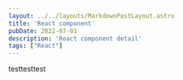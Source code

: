 ```yaml
---
layout: ../../layouts/MarkdownPostLayout.astro
title: 'React component'
pubDate: 2022-07-01
description: 'React component detail'
tags: ["React"]
---
```

testtesttest